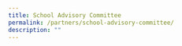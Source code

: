 ```yaml
---
title: School Advisory Committee
permalink: /partners/school-advisory-committee/
description: ""
---
```

